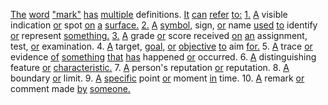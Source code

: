 [The](./the.md) [word](./word.md) ["mark"](./mark.md) [has](./has.md) [multiple](./multiple.md) definitions. [It](./it.md) [can](./can.md) [refer](./refer.md) [to:](./to.md) [1.](./1.md) [A](./a.md) visible indication [or](./or.md) spot [on](./on.md) [a](./a.md) [surface.](./surface.md) [2.](./2.md) [A](./a.md) [symbol,](./symbol.md) sign, [or](./or.md) name [used](./used.md) [to](./to.md) identify [or](./or.md) represent [something.](./something.md) [3.](./3.md) [A](./a.md) grade [or](./or.md) score received [on](./on.md) [an](./an.md) assignment, test, [or](./or.md) examination. 4. [A](./a.md) target, [goal,](./goal.md) [or](./or.md) [objective](./objective.md) [to](./to.md) aim [for.](./for.md) 5. [A](./a.md) trace [or](./or.md) evidence [of](./of.md) [something](./something.md) [that](./that.md) [has](./has.md) happened [or](./or.md) occurred. 6. [A](./a.md) distinguishing feature [or](./or.md) [characteristic.](./characteristic.md) 7. [A](./a.md) person's reputation [or](./or.md) reputation. 8. [A](./a.md) boundary [or](./or.md) limit. 9. [A](./a.md) [specific](./specific.md) point [or](./or.md) moment [in](./in.md) time. 10. [A](./a.md) remark [or](./or.md) comment made [by](./by.md) [someone.](./someone.md)